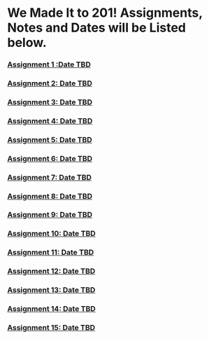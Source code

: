 # We Made It to 201! Assignments, Notes and Dates will be Listed below.

### [Assignment 1 :Date TBD](https://github.com/JaydenB112/Reading-Notes/blob/main/Code%20201/First201Assignment.md)

### [Assignment 2: Date TBD](https://github.com/JaydenB112/Reading-Notes/blob/main/Code%20201/Second201Assignment.md)

### [Assignment 3: Date TBD](https://github.com/JaydenB112/Reading-Notes/blob/main/Code%20201/Third201.md)

### [Assignment 4: Date TBD](https://github.com/JaydenB112/Reading-Notes/blob/main/Code%20201/Fourth201.md)

### [Assignment 5: Date TBD](https://github.com/JaydenB112/Reading-Notes/blob/main/Code%20201/Fifth201.md)

### [Assignment 6: Date TBD](https://github.com/JaydenB112/Reading-Notes/blob/main/Code%20201/Sixth201.md)

### [Assignment 7: Date TBD](https://github.com/JaydenB112/Reading-Notes/blob/main/Code%20201/Seventh201.md)

### [Assignment 8: Date TBD](https://github.com/JaydenB112/Reading-Notes/blob/main/Code%20201/Eigth201.md)

### [Assignment 9: Date TBD](https://github.com/JaydenB112/Reading-Notes/blob/main/Code%20201/Ninth201.md)

### [Assignment 10: Date TBD](https://github.com/JaydenB112/Reading-Notes/blob/main/Code%20201/Tenth201.md)

### [Assignment 11: Date TBD](https://github.com/JaydenB112/Reading-Notes/blob/main/Code%20201/Eleventh201.md)

### [Assignment 12: Date TBD](https://github.com/JaydenB112/Reading-Notes/blob/main/Code%20201/Twelve201.md)

### [Assignment 13: Date TBD](https://github.com/JaydenB112/Reading-Notes/blob/main/Code%20201/Thirteenth201.md)

### [Assignment 14: Date TBD](https://github.com/JaydenB112/Reading-Notes/blob/main/Code%20201/Fourteenth201.md)

### [Assignment 15: Date TBD](https://github.com/JaydenB112/Reading-Notes/blob/main/Code%20201/Fifteenth201.md)
